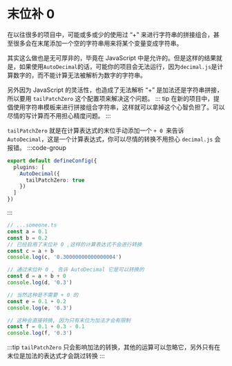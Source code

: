 # 末位补 0

在以往很多的项目中，可能或多或少的使用过 “+” 来进行字符串的拼接组合，甚至很多会在末尾添加一个空的字符串用来将某个变量变成字符串。

其实这么做也是无可厚非的，毕竟在 JavaScript 中是允许的。但是这样的结果就是，如果使用`AutoDecimal`的话，可能你的项目会无法运行，因为`decimal.js`是计算数字的，而不能计算无法被解析为数字的字符串。

另外因为 JavaScript 的灵活性，也造成了无法解析 “+” 是加法还是字符串拼接，所以要用 `tailPatchZero` 这个配置项来解决这个问题。
::: tip
在新的项目中，提倡使用字符串模板来进行拼接组合字符串，这样就可以拿掉这个心智负担了。可以尽情的写计算而不用担心精度问题。
:::

`tailPatchZero` 就是在计算表达式的末位手动添加一个 `+ 0 `来告诉 `AutoDecimal`，这是一个计算表达式，你可以尽情的转换不用担心 `decimal.js` 会报错。
:::code-group
```ts [vite.config.ts]
export default defineConfig({
  plugins: [
    AutoDecimal({
      tailPatchZero: true
    })
  ]
})
```
:::

```ts { 5,14-15,18-19,22-23 }
// ...someone.ts
const a = 0.1
const b = 0.2
// 已经启用了末位补 0 ,这样的计算表达式不会进行转换
const c = a + b
console.log(c, '0.30000000000000004')

// 通过末位补 0 , 告诉 AutoDecimal 它是可以转换的
const d = a + b + 0
console.log(d, '0.3')

// 当然这种是不需要 + 0 的
const e = 0.1 + 0.2
console.log(e, '0.3')

// 这种会直接转换, 因为只有末位为加法才会有限制
const f = 0.1 + 0.3 - 0.1
console.log(f, '0.3')
```
:::tip
`tailPatchZero` 只会影响加法的转换，其他的运算可以忽略它，另外只有在末位是加法的表达式才会跳过转换
:::